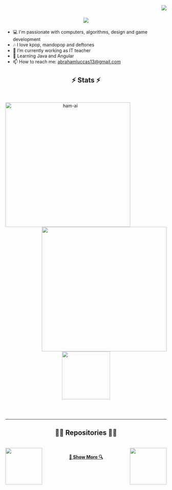 
<img align="right" src="https://visitor-badge.laobi.icu/badge?page_id=ham-ai.ham-ai">

<h1 align="center">
  <a href="https://git.io/typing-svg">
    <img src="https://readme-typing-svg.herokuapp.com/?lines=Hello+World!+🌎;I+am+Abraham+Santos...;Nice+to+meet+you!&center=true&size=29&color=dd96f8"> 
  </a>
</h1>

<!--
<h5 align="center">
  <code><a href="" title="LinkedIn Profile"><img width="22" src="images/linkedin.svg"> LinkedIn</a></code>
  <code><a href="" title="HackerRank Profile"><img width="22" src="images/hackerrank.png"> HackerRank</a></code>
  <code><a href="" title="Stack Overflow Profile"><img width="22" src="images/stackoverflow.svg"> Stack Overflow</a></code>
  <code><a href="" title="Instagram Profile"><img width="22" src="images/instagram.svg"> Instagram</a></code>
</h5>
-->

  - 💻 I'm passionate with computers, algorithms, design and game development
  - 🎶 I love kpop, mandopop and deftones
  - 👔 I’m currently working as IT teacher
  - 🌱 Learning Java and Angular
  - 📫 How to reach me: <a href="mailto: abrahamluccas13@gmail.com">abrahamluccas13@gmail.com</a>


<!--
<hr>
<h2 align="center">🔥 Languages & Frameworks & Tools & Abilities 🔥</h2>
<br>
 <p align="center">
  <code><img title="C" height="25" src="images/c.svg"></code>
  <code><img title="C++" height="25" src="images/cpp.svg"></code>
  <code><img title="C#" height="25" src="images/cSharp.svg"></code>
  <code><img title="Python" height="25" src="images/python-original.svg"></code>
  <code><img title="Django" height="25" src="images/django.png"></code>
  <code><img title="Javascript" height="25" src="images/javascript.svg"></code>
  <code><img title="Problem Solving" height="25" src="images/problemSolving.png"></code>
  <code><img title="HTML5" height="25" src="images/html5.svg"></code>
  <code><img title="CSS" height="25" src="images/css.svg"></code>
  <code><img title="SASS" height="25" src="images/sass.svg"></code>
  <code><img title="Gulp" height="25" src="images/gulp.svg"></code>
  <code><img title="React" height="25" src="images/react-original.svg"></code>
  <code><img title="Redux" height="25" src="images/redux.svg"></code>
  <code><img title="AngularJS" height="25" src="images/angularjs.png"></code>
  <code><img title="Git" height="25" src="images/git-original.svg"></code>
  <code><img title=".NetCore" height="25" src="images/dotnetcore.svg"></code>
  <code><img title="PostgreSQL" height="25" src="images/postgresql.svg"></code>
  <code><img title="Visual Studio Code" height="25" src="images/vscode.png"></code>
  <code><img title="Microsoft Visual Studio" height="25" src="images/visualstudio.png"></code>
  <code><img title="JQuery" height="25" src="images/jquery-original.svg"></code>
  <code><img title="Java" height="25" src="images/java-original.svg"></code>
  <code><img title="JSON" height="25" src="images/json.svg"></code>
  <code><img title="Unity" height="25" src="images/unity3d.svg"></code>
  <code><img title="Android" height="25" src="images/android.svg"></code>
  <code><img title="GitHub" height="25" src="images/github.svg"></code>
  <code><img title="MySQL" height="25" src="images/mysql.svg"></code>
  <code><img title="npm" height="25" src="images/npm.svg"></code>
  <code><img title="PHP" height="25" src="images/php.svg"></code>
  <code><img title="Flask" height="25" src="images/flask.png"></code>
</p> -->


<h2 align="center">⚡ Stats ⚡</h2>
<br>
<p align=center>
  <div align=center>
    <a href="https://github.com/denvercoder1/github-readme-streak-stats" title="Go to Source">
      <img align="left" width=390 src="https://streak-stats.demolab.com/?user=ham-ai&theme=material-palenight&border=61dafb&hide_border=true" alt="ham-ai" />
    </a>
    <a href="https://github.com/anuraghazra/github-readme-stats" title="Go to Source">
      <img align="right" width=390 src="https://github-readme-stats.vercel.app/api?username=ham-ai&show_icons=true&theme=material-palenight&border_color=61dafb&hide_border=true" />
    </a>
  </div>
  <br><br><br><br><br><br><br><br><br>
  
  <div align=center>
    <a href="https://github.com/anuraghazra/github-readme-stats">
      <img height=150 align="center" src="https://github-readme-stats.vercel.app/api/top-langs/?username=ham-ai&hide=c%23,powershell,Mathematica,Ruby,Objective-C,Objective-C%2b%2b,Cuda&title_color=dd96f8&text_color=ffffff&icon_color=61dafb&bg_color=20232a&langs_count=8&layout=compact&border_color=61dafb&hide_border=true&size_weight=0.5&count_weight=0.5" />
    </a>
  </div>
  
  <br><br>

  <!-- <img src="https://github-readme-activity-graph.vercel.app/graph?username=ham-ai&theme=material-palenight&bg_color=20232a&hide_border=true" width="100%"/>*-->
</p>

<hr>

<h2 align="center">👨‍💻 Repositories 👨‍💻</h2>
<br>

<div width="100%" align="center">
  <a align="left" href="https://github.com/ham-ai/pokedex.git" title="pokedex"><img align="left" height="115" src="https://github-readme-stats.vercel.app/api/pin/?username=ham-ai&repo=Pokedex&theme=material-palenight&border_color=61dafb&border_radius=10"></a><a align="right" href="https://github.com/ham-ai/tcc_empregaSenai.git" title="emprega_senai"><img align="right" height="115" src="https://github-readme-stats.vercel.app/api/pin/?username=ham-ai&repo=tcc_empregaSenai&theme=material-palenight&border_color=61dafb&border_radius=10"></a>
</div>

<!-- <br/><br/><br/><br/><br/><br/>

<div width="100%" align="center">
  <a align="left" href="https://github.com/ham-ai/banco_desafio.git" title="banco app desafio"><img align="left" height="115" src="https://github-readme-stats.vercel.app/api/pin/?username=ham-ai&repo=banco_desafio&theme=material-palenight&border_color=61dafb&border_radius=10"></a>
  <a align="right" href="https://github.com/ham-ai/portfolio" title="portfolio"><img align="right" height="115" src="https://github-readme-stats.vercel.app/api/pin/?username=ham-ai&repo=portfolio&theme=material-palenight&border_color=61dafb&border_radius=10"></a>
</div>

<br/><br/><br/><br/><br/><br/> -->

<h4 align="center">
  <a href="https://github.com/ham-ai?tab=repositories" title="Show Repositories">🔎 Show More 🔍</a>
</h4>


<!--
**zumrudu-anka/zumrudu-anka** is a ✨ _special_ ✨ repository because its `README.md` (this file) appears on your GitHub profile.

Here are some ideas to get you started:

- 🔭 I’m currently working on ...
- 🌱 I’m currently learning ...
- 👯 I’m looking to collaborate on ...
- 🤔 I’m looking for help with ...
- 💬 Ask me about ...
- 📫 How to reach me: ...
- 😄 Pronouns: ...
- ⚡ Fun fact: ...


Notes: If you want use this readme, firstly star it please. If you can't align your repositories like this, please change your repository desription to shorter than now. Maybe 4 or 5 word will be good.

![Metrics](https://metrics.lecoq.io/zumrudu-anka?template=classic&base.header=0&base.activity=0&base.community=0&base.repositories=0&base.metadata=0&achievements=1&achievements.threshold=C&achievements.secrets=true&achievements.limit=0&config.timezone=Europe%2FIstanbul)

-->
